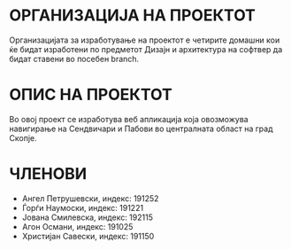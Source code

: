 <h1>ОРГАНИЗАЦИЈА НА ПРОЕКТОТ</h1>
Организацијата за изработување на проектот е четирите домашни кои ќе бидат изработени по предметот Дизајн
и архитектура на софтвер да бидат ставени во посебен branch.

<h1>ОПИС НА ПРОЕКТОТ</h1>
Во овој проект се изработува веб апликација која овозможува навигирање на Сендвичари и Пабови
во централната област на град Скопје.

<h1>ЧЛЕНОВИ</h1>
<ul>
<li>Ангел Петрушевски, индекс: 191252 </li>
<li>Ѓорѓи Наумоски, индекс: 191221 </li>
<li>Јована Смилевска, индекс: 192115 </li>
<li>Агон Османи, индекс: 191025 </li>
<li>Христијан Савески, индекс: 191150 </li>
</ul>
